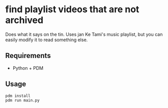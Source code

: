 # find playlist videos that are not archived

Does what it says on the tin. Uses jan Ke Tami's music playlist, but you can easily modify it to read something else.

## Requirements

* Python + PDM

## Usage

```
pdm install
pdm run main.py
```
